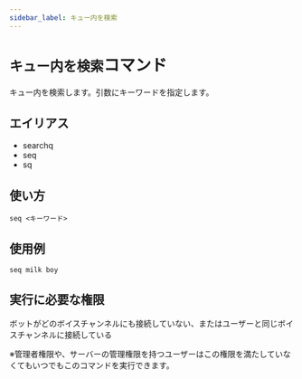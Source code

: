 ```yaml
---
sidebar_label: キュー内を検索
---
```

# `キュー内を検索`コマンド
キュー内を検索します。引数にキーワードを指定します。

## エイリアス
- searchq
- seq
- sq

## 使い方
```
seq <キーワード>
```

## 使用例
```
seq milk boy
```


## 実行に必要な権限
ボットがどのボイスチャンネルにも接続していない、またはユーザーと同じボイスチャンネルに接続している

※管理者権限や、サーバーの管理権限を持つユーザーはこの権限を満たしていなくてもいつでもこのコマンドを実行できます。
  
